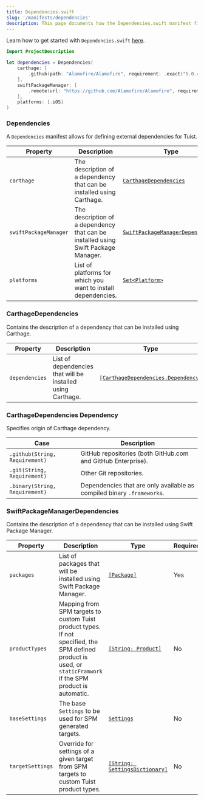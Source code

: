 ```yaml
---
title: Dependencies.swift
slug: '/manifests/dependencies'
description: This page documents how the Dependencies.swift manifest file can be used to define the contract between the dependency managers and Tuist.
---
```


Learn how to get started with `Dependencies.swift` [here](guides/third-party-dependencies.md).

```swift
import ProjectDescription

let dependencies = Dependencies(
    carthage: [
        .github(path: "Alamofire/Alamofire", requirement: .exact("5.0.4")),
    ],
    swiftPackageManager: [
        .remote(url: "https://github.com/Alamofire/Alamofire", requirement: .upToNextMajor(from: "5.0.0")),
    ],
    platforms: [.iOS]
)
```

### Dependencies

A `Dependencies` manifest allows for defining external dependencies for Tuist.

| Property              | Description                                                                        | Type                                                                     | Required | Default                  |
| --------------------- | ---------------------------------------------------------------------------------- | ------------------------------------------------------------------------ | -------- | ------------------------ |
| `carthage`            | The description of a dependency that can be installed using Carthage.              | [`CarthageDependencies`](#carthage-dependencies)                         | No       | `nil`                    |
| `swiftPackageManager` | The description of a dependency that can be installed using Swift Package Manager. | [`SwiftPackageManagerDependencies`](#swift-package-manager-dependencies) | No       | `nil`                    |
| `platforms`           | List of platforms for which you want to install dependencies.                      | [`Set<Platform>`](manifests/project.md#platform)                           | No       | `Set(Platform.allCases)` |

### CarthageDependencies

Contains the description of a dependency that can be installed using Carthage.

| Property       | Description                                                 | Type                                                                     | Required | Default |
| -------------- | ----------------------------------------------------------- | ------------------------------------------------------------------------ | -------- | ------- |
| `dependencies` | List of dependencies that will be installed using Carthage. | [`[CarthageDependencies.Dependency]`](#carthage-dependencies-dependency) | Yes      |         |

### CarthageDependencies Dependency

Specifies origin of Carthage dependency.

| Case                           | Description                                                            |
| ------------------------------ | ---------------------------------------------------------------------- |
| `.github(String, Requirement)` | GitHub repositories (both GitHub.com and GitHub Enterprise).           |
| `.git(String, Requirement)`    | Other Git repositories.                                                |
| `.binary(String, Requirement)` | Dependencies that are only available as compiled binary `.framework`s. |

### SwiftPackageManagerDependencies

Contains the description of a dependency that can be installed using Swift Package Manager.

| Property         | Description                                                                                                                                                     | Type                                                                    | Required | Default     |
| ---------------- | --------------------------------------------------------------------------------------------------------------------------------------------------------------- | ----------------------------------------------------------------------  | -------- | ----------- |
| `packages`       | List of packages that will be installed using Swift Package Manager.                                                                                            | [`[Package]`](manifests/project.md#package)                               | Yes      |             |
| `productTypes`   | Mapping from SPM targets to custom Tuist product types. If not specified, the SPM defined product is used, or `staticFramwork` if the SPM product is automatic. | [`[String: Product]`](manifests/project.md#product)                       | No       | [:]         |
| `baseSettings`   | The base `Settings` to be used for SPM generated targets.                                                                                                       | [`Settings`](manifests/project.md#settings)                               | No       | .settings() |
| `targetSettings` | Override for settings of a given target from SPM targets to custom Tuist product types.                                                                         | [`[String: SettingsDictionary]`](manifests/project.md#settingsdictionary) | No       | [:]         |
